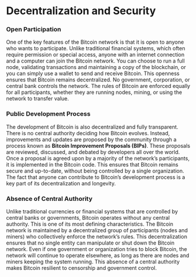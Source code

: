 # Decentralization and Security

### Open Participation

One of the key features of the Bitcoin network is that it is open to anyone who wants to participate. Unlike traditional financial systems, which often require permission or special access, anyone with an internet connection and a computer can join the Bitcoin network. You can choose to run a full node, validating transactions and maintaining a copy of the blockchain, or you can simply use a wallet to send and receive Bitcoin. This openness ensures that Bitcoin remains decentralized. No government, corporation, or central bank controls the network. The rules of Bitcoin are enforced equally for all participants, whether they are running nodes, mining, or using the network to transfer value.

### Public Development Process

The development of Bitcoin is also decentralized and fully transparent. There is no central authority deciding how Bitcoin evolves. Instead, improvements and updates are proposed by the community through a process known as **Bitcoin Improvement Proposals (BIPs)**. These proposals are reviewed, discussed, and debated by developers all over the world. Once a proposal is agreed upon by a majority of the network’s participants, it is implemented in the Bitcoin code. This ensures that Bitcoin remains secure and up-to-date, without being controlled by a single organization. The fact that anyone can contribute to Bitcoin’s development process is a key part of its decentralization and longevity.

### Absence of Central Authority

Unlike traditional currencies or financial systems that are controlled by central banks or governments, Bitcoin operates without any central authority. This is one of its most defining characteristics. The Bitcoin network is maintained by a decentralized group of participants (nodes and miners) who collectively enforce the network’s rules. This decentralization ensures that no single entity can manipulate or shut down the Bitcoin network. Even if one government or organization tries to block Bitcoin, the network will continue to operate elsewhere, as long as there are nodes and miners keeping the system running. This absence of a central authority makes Bitcoin resilient to censorship and government control.